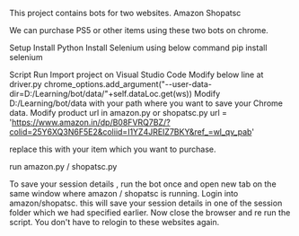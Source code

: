 This project contains bots for two websites.
Amazon
Shopatsc

We can purchase PS5 or other items using these two bots on chrome.

Setup
Install Python
Install Selenium using below command
pip install selenium


Script Run
Import project on Visual Studio Code
Modify below line at driver.py
 chrome_options.add_argument("--user-data-dir=D:/Learning/bot/data/"+self.dataLoc.get(ws))
Modify D:/Learning/bot/data with your path where you want to save your Chrome data.
Modify product url in amazon.py or shopatsc.py
    url = 'https://www.amazon.in/dp/B08FVRQ7BZ/?colid=25Y6XQ3N6F5E2&coliid=I1YZ4JREIZ7BKY&ref_=wl_qv_pab' 

replace this with your item which you want to purchase.

run amazon.py / shopatsc.py

To save your session details  , run the bot once and open new tab on the same window where amazon / shopatsc is running. Login into amazon/shopatsc. this will save your session details in one of the  session folder which we had specified earlier. Now close the browser and re run the script. You don't have to relogin to these websites again.

